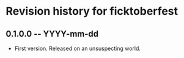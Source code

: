 # Revision history for ficktoberfest

## 0.1.0.0 -- YYYY-mm-dd

* First version. Released on an unsuspecting world.
